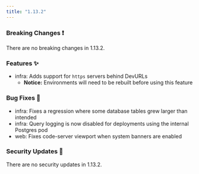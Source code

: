 ```yaml
---
title: "1.13.2"
---
```


### Breaking Changes ❗

There are no breaking changes in 1.13.2.

### Features ✨

- infra: Adds support for `https` servers behind DevURLs
  - **Notice:** Environments will need to be rebuilt before using this feature

### Bug Fixes 🐛

- infra: Fixes a regression where some database tables grew larger than intended
- infra: Query logging is now disabled for deployments using the internal
  Postgres pod
- web: Fixes code-server viewport when system banners are enabled

### Security Updates 🔐

There are no security updates in 1.13.2.

